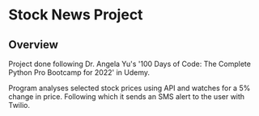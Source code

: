 # Stock News Project 
## Overview 
<p>Project done following Dr. Angela Yu's '100 Days of Code: The Complete Python Pro Bootcamp for 2022' in Udemy.<p>
<p>Program analyses selected stock prices using API and watches for a 5% change in price. Following which it sends an SMS alert to the user with Twilio.<p>
